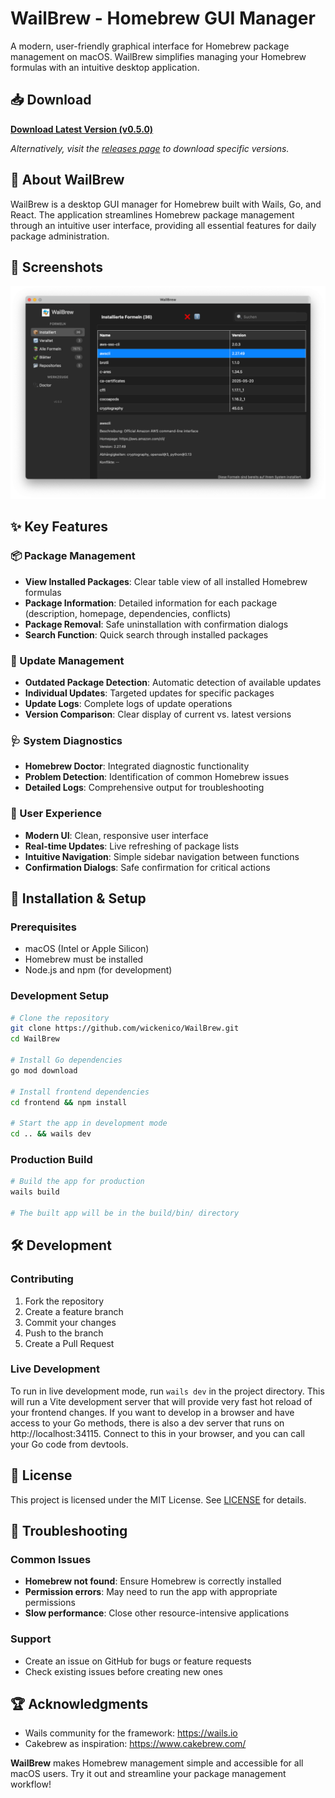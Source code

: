 # WailBrew - Homebrew GUI Manager
A modern, user-friendly graphical interface for Homebrew package management on macOS. WailBrew simplifies managing your Homebrew formulas with an intuitive desktop application.

## 📥 Download

**[Download Latest Version (v0.5.0)](https://github.com/wickenico/WailBrew/releases/download/v0.5.0/wailbrew-v0.5.0.zip)**

*Alternatively, visit the [releases page](https://github.com/wickenico/WailBrew/releases) to download specific versions.*


## 🍺 About WailBrew
WailBrew is a desktop GUI manager for Homebrew built with Wails, Go, and React. The application streamlines Homebrew package management through an intuitive user interface, providing all essential features for daily package administration.

## 📸 Screenshots

![WailBrew Screenshot](images/Screenshot.png)
## ✨ Key Features
### 📦 Package Management
- **View Installed Packages**: Clear table view of all installed Homebrew formulas
- **Package Information**: Detailed information for each package (description, homepage, dependencies, conflicts)
- **Package Removal**: Safe uninstallation with confirmation dialogs
- **Search Function**: Quick search through installed packages

### 🔄 Update Management
- **Outdated Package Detection**: Automatic detection of available updates
- **Individual Updates**: Targeted updates for specific packages
- **Update Logs**: Complete logs of update operations
- **Version Comparison**: Clear display of current vs. latest versions

### 🩺 System Diagnostics
- **Homebrew Doctor**: Integrated diagnostic functionality
- **Problem Detection**: Identification of common Homebrew issues
- **Detailed Logs**: Comprehensive output for troubleshooting

### 🎯 User Experience
- **Modern UI**: Clean, responsive user interface
- **Real-time Updates**: Live refreshing of package lists
- **Intuitive Navigation**: Simple sidebar navigation between functions
- **Confirmation Dialogs**: Safe confirmation for critical actions

## 🚀 Installation & Setup
### Prerequisites
- macOS (Intel or Apple Silicon)
- Homebrew must be installed
- Node.js and npm (for development)

### Development Setup
``` bash
# Clone the repository
git clone https://github.com/wickenico/WailBrew.git
cd WailBrew

# Install Go dependencies
go mod download

# Install frontend dependencies
cd frontend && npm install

# Start the app in development mode
cd .. && wails dev
```
### Production Build
``` bash
# Build the app for production
wails build

# The built app will be in the build/bin/ directory
```

## 🛠️ Development

### Contributing
1. Fork the repository
2. Create a feature branch
3. Commit your changes
4. Push to the branch
5. Create a Pull Request

### Live Development

To run in live development mode, run `wails dev` in the project directory. This will run a Vite development
server that will provide very fast hot reload of your frontend changes. If you want to develop in a browser
and have access to your Go methods, there is also a dev server that runs on http://localhost:34115. Connect
to this in your browser, and you can call your Go code from devtools.

## 📝 License
This project is licensed under the MIT License. See [LICENSE](LICENSE) for details.
## 🐛 Troubleshooting
### Common Issues
- **Homebrew not found**: Ensure Homebrew is correctly installed
- **Permission errors**: May need to run the app with appropriate permissions
- **Slow performance**: Close other resource-intensive applications

### Support
- Create an issue on GitHub for bugs or feature requests
- Check existing issues before creating new ones

## 🏆 Acknowledgments
- Wails community for the framework: https://wails.io
- Cakebrew as inspiration: https://www.cakebrew.com/

**WailBrew** makes Homebrew management simple and accessible for all macOS users. Try it out and streamline your package management workflow!
